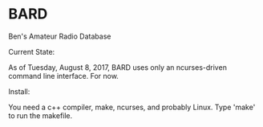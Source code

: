 # BARD
Ben's Amateur Radio Database



Current State:

As of Tuesday, August 8, 2017, BARD uses only an ncurses-driven command line interface.  For now.

Install:

You need a c++ compiler, make, ncurses, and probably Linux.  Type 'make' to run the makefile.
